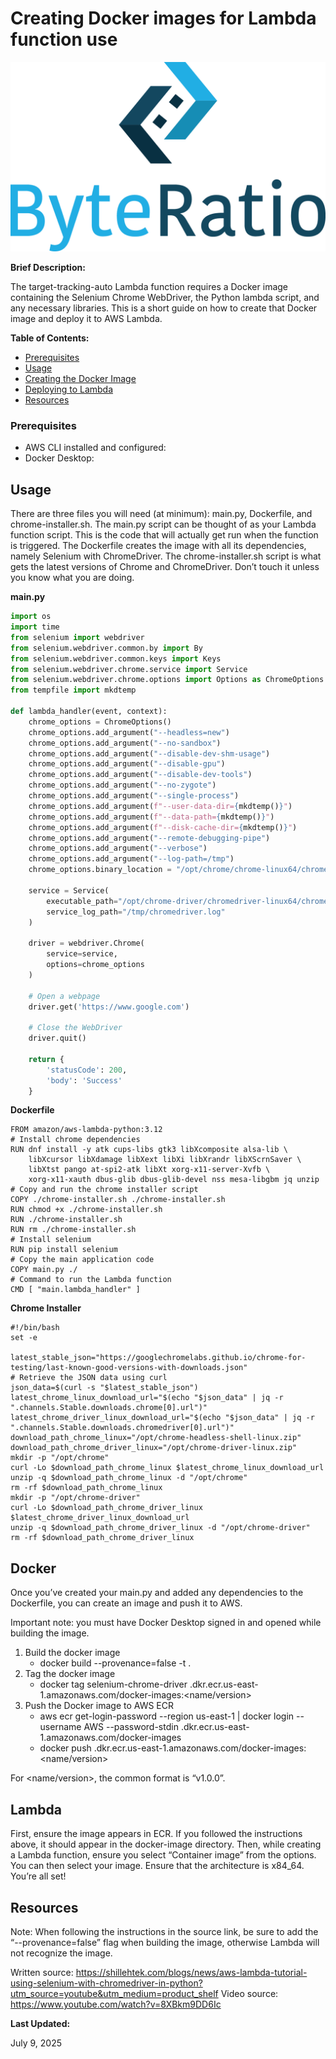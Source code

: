 # Creating Docker images for Lambda function use

![BR Logo](../../images/ByteRatio_Logo.png)

**Brief Description:**

The target-tracking-auto Lambda function requires a Docker image containing the Selenium Chrome WebDriver, the Python lambda script, and any necessary libraries. This is a short guide on how to create that Docker image and deploy it to AWS Lambda.

**Table of Contents:**

- [Prerequisites](#prerequisites)
- [Usage](#usage)
- [Creating the Docker Image](#docker)
- [Deploying to Lambda](#lambda)
- [Resources](#resources)

### Prerequisites

- AWS CLI installed and configured:
- Docker Desktop:

## Usage

There are three files you will need (at minimum): main.py, Dockerfile, and chrome-installer.sh. The main.py script can be thought of as your Lambda function script. This is the code that will actually get run when the function is triggered. The Dockerfile creates the image with all its dependencies, namely Selenium with ChromeDriver. The chrome-installer.sh script is what gets the latest versions of Chrome and ChromeDriver. Don’t touch it unless you know what you are doing.

**main.py**
```python
import os
import time
from selenium import webdriver
from selenium.webdriver.common.by import By
from selenium.webdriver.common.keys import Keys
from selenium.webdriver.chrome.service import Service
from selenium.webdriver.chrome.options import Options as ChromeOptions
from tempfile import mkdtemp

def lambda_handler(event, context):
    chrome_options = ChromeOptions()
    chrome_options.add_argument("--headless=new")
    chrome_options.add_argument("--no-sandbox")
    chrome_options.add_argument("--disable-dev-shm-usage")
    chrome_options.add_argument("--disable-gpu")
    chrome_options.add_argument("--disable-dev-tools")
    chrome_options.add_argument("--no-zygote")
    chrome_options.add_argument("--single-process")
    chrome_options.add_argument(f"--user-data-dir={mkdtemp()}")
    chrome_options.add_argument(f"--data-path={mkdtemp()}")
    chrome_options.add_argument(f"--disk-cache-dir={mkdtemp()}")
    chrome_options.add_argument("--remote-debugging-pipe")
    chrome_options.add_argument("--verbose")
    chrome_options.add_argument("--log-path=/tmp")
    chrome_options.binary_location = "/opt/chrome/chrome-linux64/chrome"

    service = Service(
        executable_path="/opt/chrome-driver/chromedriver-linux64/chromedriver",
        service_log_path="/tmp/chromedriver.log"
    )

    driver = webdriver.Chrome(
        service=service,
        options=chrome_options
    )

    # Open a webpage
    driver.get('https://www.google.com')

    # Close the WebDriver
    driver.quit()

    return {
        'statusCode': 200,
        'body': 'Success'
    }
```

**Dockerfile**
```
FROM amazon/aws-lambda-python:3.12
# Install chrome dependencies
RUN dnf install -y atk cups-libs gtk3 libXcomposite alsa-lib \
    libXcursor libXdamage libXext libXi libXrandr libXScrnSaver \
    libXtst pango at-spi2-atk libXt xorg-x11-server-Xvfb \
    xorg-x11-xauth dbus-glib dbus-glib-devel nss mesa-libgbm jq unzip
# Copy and run the chrome installer script
COPY ./chrome-installer.sh ./chrome-installer.sh
RUN chmod +x ./chrome-installer.sh
RUN ./chrome-installer.sh
RUN rm ./chrome-installer.sh
# Install selenium
RUN pip install selenium
# Copy the main application code
COPY main.py ./
# Command to run the Lambda function
CMD [ "main.lambda_handler" ]
```

**Chrome Installer**
```
#!/bin/bash
set -e

latest_stable_json="https://googlechromelabs.github.io/chrome-for-testing/last-known-good-versions-with-downloads.json"
# Retrieve the JSON data using curl
json_data=$(curl -s "$latest_stable_json")
latest_chrome_linux_download_url="$(echo "$json_data" | jq -r ".channels.Stable.downloads.chrome[0].url")"
latest_chrome_driver_linux_download_url="$(echo "$json_data" | jq -r ".channels.Stable.downloads.chromedriver[0].url")"
download_path_chrome_linux="/opt/chrome-headless-shell-linux.zip"
download_path_chrome_driver_linux="/opt/chrome-driver-linux.zip"
mkdir -p "/opt/chrome"
curl -Lo $download_path_chrome_linux $latest_chrome_linux_download_url
unzip -q $download_path_chrome_linux -d "/opt/chrome"
rm -rf $download_path_chrome_linux
mkdir -p "/opt/chrome-driver"
curl -Lo $download_path_chrome_driver_linux $latest_chrome_driver_linux_download_url
unzip -q $download_path_chrome_driver_linux -d "/opt/chrome-driver"
rm -rf $download_path_chrome_driver_linux
```

## Docker

Once you’ve created your main.py and added any dependencies to the Dockerfile, you can create an image and push it to AWS.

Important note: you must have Docker Desktop signed in and opened while building the image.

1. Build the docker image
    - docker build --provenance=false -t <build-name> .
2. Tag the docker image
    - docker tag selenium-chrome-driver <your amazon account id>.dkr.ecr.us-east-1.amazonaws.com/docker-images:<name/version>
3. Push the Docker image to AWS ECR
    - aws ecr get-login-password --region us-east-1 | docker login --username AWS --password-stdin <your amazon account id>.dkr.ecr.us-east-1.amazonaws.com/docker-images
    - docker push <your amazon account id>.dkr.ecr.us-east-1.amazonaws.com/docker-images:<name/version>

For <name/version>, the common format is “v1.0.0”.

## Lambda

First, ensure the image appears in ECR. If you followed the instructions above, it should appear in the docker-image directory. Then, while creating a Lambda function, ensure you select “Container image” from the options. You can then select your image. Ensure that the architecture is x84_64. You’re all set!

## Resources

Note: When following the instructions in the source link, be sure to add the “--provenance=false” flag when building the image, otherwise Lambda will not recognize the image.

Written source: https://shillehtek.com/blogs/news/aws-lambda-tutorial-using-selenium-with-chromedriver-in-python?utm_source=youtube&utm_medium=product_shelf
Video source: https://www.youtube.com/watch?v=8XBkm9DD6Ic

**Last Updated:**

July 9, 2025
